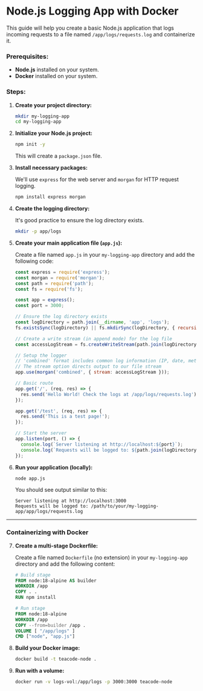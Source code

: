 # Node.js Logging App with Docker

This guide will help you create a basic Node.js application that logs incoming requests to a file named `/app/logs/requests.log` and containerize it.

### Prerequisites:

* **Node.js** installed on your system.
* **Docker** installed on your system.

### Steps:

1.  **Create your project directory:**

    ```bash
    mkdir my-logging-app
    cd my-logging-app
    ```

2.  **Initialize your Node.js project:**

    ```bash
    npm init -y
    ```

    This will create a `package.json` file.

3.  **Install necessary packages:**

    We'll use `express` for the web server and `morgan` for HTTP request logging.

    ```bash
    npm install express morgan
    ```

4.  **Create the logging directory:**

    It's good practice to ensure the log directory exists.

    ```bash
    mkdir -p app/logs
    ```

5.  **Create your main application file (`app.js`):**

    Create a file named `app.js` in your `my-logging-app` directory and add the following code:

    ```javascript
    const express = require('express');
    const morgan = require('morgan');
    const path = require('path');
    const fs = require('fs');

    const app = express();
    const port = 3000;

    // Ensure the log directory exists
    const logDirectory = path.join(__dirname, 'app', 'logs');
    fs.existsSync(logDirectory) || fs.mkdirSync(logDirectory, { recursive: true });

    // Create a write stream (in append mode) for the log file
    const accessLogStream = fs.createWriteStream(path.join(logDirectory, 'requests.log'), { flags: 'a' });

    // Setup the logger
    // 'combined' format includes common log information (IP, date, method, URL, status, content-length, referrer, user-agent)
    // The stream option directs output to our file stream
    app.use(morgan('combined', { stream: accessLogStream }));

    // Basic route
    app.get('/', (req, res) => {
      res.send('Hello World! Check the logs at /app/logs/requests.log');
    });

    app.get('/test', (req, res) => {
      res.send('This is a test page!');
    });

    // Start the server
    app.listen(port, () => {
      console.log(`Server listening at http://localhost:${port}`);
      console.log(`Requests will be logged to: ${path.join(logDirectory, 'requests.log')}`);
    });
    ```

6.  **Run your application (locally):**

    ```bash
    node app.js
    ```

    You should see output similar to this:

    ```
    Server listening at http://localhost:3000
    Requests will be logged to: /path/to/your/my-logging-app/app/logs/requests.log
    ```

---

### Containerizing with Docker

7.  **Create a multi-stage Dockerfile:**

    Create a file named `Dockerfile` (no extension) in your `my-logging-app` directory and add the following content:

    ```dockerfile
    # Build stage
    FROM node:18-alpine AS builder
    WORKDIR /app
    COPY . .
    RUN npm install

    # Run stage
    FROM node:18-alpine
    WORKDIR /app
    COPY --from=builder /app .
    VOLUME [ "/app/logs" ]
    CMD ["node", "app.js"]
    ```

8.  **Build your Docker image:**

    ```bash
    docker build -t teacode-node .
    ```

9.  **Run with a volume:**

    ```bash
    docker run -v logs-vol:/app/logs -p 3000:3000 teacode-node
    ```
